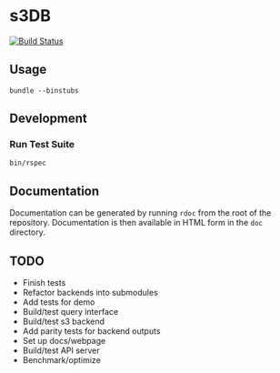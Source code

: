 # s3DB
[![Build Status](https://travis-ci.org/brownjohnf/s3db.svg?branch=master)](https://travis-ci.org/brownjohnf/s3db)

## Usage

```
bundle --binstubs
```

## Development

### Run Test Suite

```
bin/rspec
```

## Documentation

Documentation can be generated by running `rdoc` from the root of the
repository. Documentation is then available in HTML form in the `doc`
directory.

## TODO

* Finish tests
* Refactor backends into submodules
* Add tests for demo
* Build/test query interface
* Build/test s3 backend
* Add parity tests for backend outputs
* Set up docs/webpage
* Build/test API server
* Benchmark/optimize
